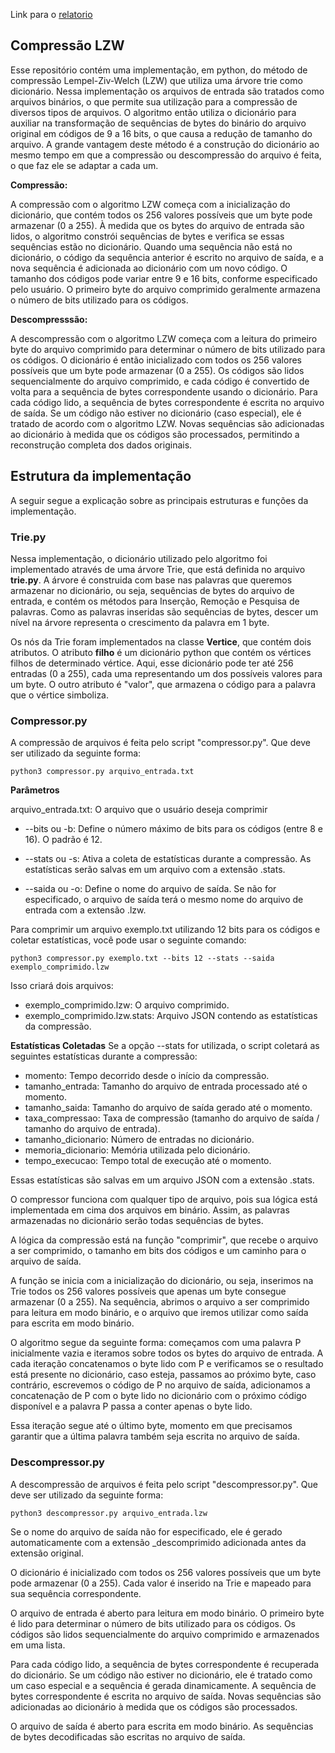Link para o [relatorio](https://pages.github.com/) 

## Compressão LZW

Esse repositório contém uma implementação, em python, do método de compressão Lempel-Ziv-Welch (LZW) que utiliza uma árvore trie como dicionário. Nessa implementação os arquivos de entrada são tratados como arquivos binários, o que permite sua utilização para a compressão de diversos tipos de arquivos. O algoritmo então utiliza o dicionário para auxiliar na transformação de sequências de bytes do binário do arquivo original em códigos de 9 a 16 bits, o que causa a redução de tamanho do arquivo. A grande vantagem deste método é a construção do dicionário ao mesmo tempo em que a compressão ou descompressão do arquivo é feita, o que faz ele se adaptar a cada um.

**Compressão:** 

A compressão com o algoritmo LZW começa com a inicialização do dicionário, que contém todos os 256 valores possíveis que um byte pode armazenar (0 a 255). À medida que os bytes do arquivo de entrada são lidos, o algoritmo constrói sequências de bytes e verifica se essas sequências estão no dicionário. Quando uma sequência não está no dicionário, o código da sequência anterior é escrito no arquivo de saída, e a nova sequência é adicionada ao dicionário com um novo código. O tamanho dos códigos pode variar entre 9 e 16 bits, conforme especificado pelo usuário. O primeiro byte do arquivo comprimido geralmente armazena o número de bits utilizado para os códigos.

**Descompresssão:** 

A descompressão com o algoritmo LZW começa com a leitura do primeiro byte do arquivo comprimido para determinar o número de bits utilizado para os códigos. O dicionário é então inicializado com todos os 256 valores possíveis que um byte pode armazenar (0 a 255). Os códigos são lidos sequencialmente do arquivo comprimido, e cada código é convertido de volta para a sequência de bytes correspondente usando o dicionário. Para cada código lido, a sequência de bytes correspondente é escrita no arquivo de saída. Se um código não estiver no dicionário (caso especial), ele é tratado de acordo com o algoritmo LZW. Novas sequências são adicionadas ao dicionário à medida que os códigos são processados, permitindo a reconstrução completa dos dados originais.

## Estrutura da implementação

A seguir segue a explicação sobre as principais estruturas e funções da implementação.

### Trie.py

Nessa implementação, o dicionário utilizado pelo algoritmo foi implementado através de uma árvore Trie, que está definida no arquivo **trie.py**. A árvore é construida com base nas palavras que queremos armazenar no dicionário, ou seja, sequências de bytes do arquivo de entrada, e contém os métodos para Inserção, Remoção e Pesquisa de palavras. Como as palavras inseridas são sequências de bytes, descer um nível na árvore representa o crescimento da palavra em 1 byte.

Os nós da Trie foram implementados na classe **Vertice**, que contém dois atributos. O atributo **filho** é um dicionário python que contém os vértices filhos de determinado vértice. Aqui, esse dicionário pode ter até 256 entradas (0 a 255), cada uma representando um dos possíveis valores para um byte. O outro atributo é "valor", que armazena o código para a palavra que o vértice simboliza.


### Compressor.py

A compressão de arquivos é feita pelo script "compressor.py". Que deve ser utilizado da seguinte forma:

```{sh}
python3 compressor.py arquivo_entrada.txt
```

**Parâmetros**

arquivo_entrada.txt: O arquivo que o usuário deseja comprimir

- --bits ou -b: Define o número máximo de bits para os códigos (entre 8 e 16). O padrão é 12.

- --stats ou -s: Ativa a coleta de estatísticas durante a compressão. As estatísticas serão salvas em um arquivo com a extensão .stats.

- --saida ou -o: Define o nome do arquivo de saída. Se não for especificado, o arquivo de saída terá o mesmo nome do arquivo de entrada com a extensão .lzw.

Para comprimir um arquivo exemplo.txt utilizando 12 bits para os códigos e coletar estatísticas, você pode usar o seguinte comando:

```{sh}
python3 compressor.py exemplo.txt --bits 12 --stats --saida exemplo_comprimido.lzw
```

Isso criará dois arquivos:

 - exemplo_comprimido.lzw: O arquivo comprimido.
 - exemplo_comprimido.lzw.stats: Arquivo JSON contendo as estatísticas da compressão.

**Estatísticas Coletadas**
Se a opção --stats for utilizada, o script coletará as seguintes estatísticas durante a compressão:

- momento: Tempo decorrido desde o início da compressão.
- tamanho_entrada: Tamanho do arquivo de entrada processado até o momento.
- tamanho_saida: Tamanho do arquivo de saída gerado até o momento.
- taxa_compressao: Taxa de compressão (tamanho do arquivo de saída / tamanho do arquivo de entrada).
- tamanho_dicionario: Número de entradas no dicionário.
- memoria_dicionario: Memória utilizada pelo dicionário.
- tempo_execucao: Tempo total de execução até o momento.

Essas estatísticas são salvas em um arquivo JSON com a extensão .stats.

O compressor funciona com qualquer tipo de arquivo, pois sua lógica está implementada em cima dos arquivos em binário. Assim, as palavras armazenadas no dicionário serão todas sequências de bytes.

A lógica da compressão está na função "comprimir", que recebe o arquivo a ser comprimido, o tamanho em bits dos códigos e um caminho para o arquivo de saída.

A função se inicia com a inicialização do dicionário, ou seja, inserimos na Trie todos os 256 valores possíveis que apenas um byte consegue armazenar (0 a 255). Na sequência, abrimos o arquivo a ser comprimido para leitura em modo binário, e o arquivo que iremos utilizar como saída para escrita em modo binário. 

O algoritmo segue da seguinte forma: começamos com uma palavra P inicialmente vazia e iteramos sobre todos os bytes do arquivo de entrada. A cada iteração concatenamos o byte lido com P e verificamos se o resultado está presente no dicionário, caso esteja, passamos ao próximo byte, caso contrário, escrevemos o código de P no arquivo de saída, adicionamos a concatenação de P com o byte lido no dicionário com o próximo código disponível e a palavra P passa a conter apenas o byte lido. 

Essa iteração segue até o último byte, momento em que precisamos garantir que a última palavra também seja escrita no arquivo de saída.


### Descompressor.py

A descompressão de arquivos é feita pelo script "descompressor.py". Que deve ser utilizado da seguinte forma:

```{sh}
python3 descompressor.py arquivo_entrada.lzw
```

Se o nome do arquivo de saída não for especificado, ele é gerado automaticamente com a extensão _descomprimido adicionada antes da extensão original.

O dicionário é inicializado com todos os 256 valores possíveis que um byte pode armazenar (0 a 255). Cada valor é inserido na Trie e mapeado para sua sequência correspondente.

O arquivo de entrada é aberto para leitura em modo binário. O primeiro byte é lido para determinar o número de bits utilizado para os códigos. Os códigos são lidos sequencialmente do arquivo comprimido e armazenados em uma lista.

Para cada código lido, a sequência de bytes correspondente é recuperada do dicionário. Se um código não estiver no dicionário, ele é tratado como um caso especial e a sequência é gerada dinamicamente. A sequência de bytes correspondente é escrita no arquivo de saída. Novas sequências são adicionadas ao dicionário à medida que os códigos são processados.

O arquivo de saída é aberto para escrita em modo binário. As sequências de bytes decodificadas são escritas no arquivo de saída.
